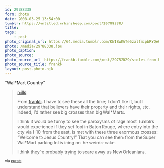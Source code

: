 ```yaml
---
id: 29788338
form: photo
date: 2008-03-25 13:54:00
tumblr: https://untitled.urbansheep.com/post/29788338/
title:
tags:
    - post
photo_original_url: https://64.media.tumblr.com/KWIBwKATe6zalfmcpbRYQeOj_640.jpg
photo: /media/29788338.jpg
photo_caption: 
photo_source:
photo_source_url: https://frankb.tumblr.com/post/29752029/stolen-from-here-for-mills
photo_source_title: frankb
layout: post-photo.njk
---
```


<p>“Wal*Mart Country”</p>

<blockquote><p><a href="http://mills.tumblr.com/post/29753349">mills</a>:</p>
<p>From <a href="http://frankb.tumblr.com/post/29752029">frankb</a>. I have to see these all the time; I don’t like it, but I understand that believers have their property and their rights, etc. Indeed, I’d rather see big crosses than big Wal*Marts.</p>  <p>I think it would be funny to see the paroxysms of rage most Tumblrs would experience if they set foot in Baton Rouge, where entry into the city via I-10, from the east, is met with these three enormous crosses: “Welcome to Jesus Country!” That you can see them from the Super Wal*Mart parking lot is icing on the weirdo-cake.</p> <p>I think they’re probably trying to scare away us New Orleanians. </p>
</blockquote>

<p><small>via <a href="http://curate.tumblr.com/post/29773915">curate</a></small></p>
